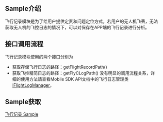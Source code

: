## Sample介绍
飞行记录模块是为了给用户提供定责和问题定位方式。若用户的无人机飞丢，无法获取无人机的飞控日志的情况下，可以对保存在APP端的飞行记录进行分析。


## 接口调用流程
飞行记录模块使用的两个接口分别为
* 获取存储飞行日志的路径：getFlightRecordPath()
* 获取飞控精简日志的路径：getFlyCLogPath()
没有明显的调用流程关系，详细的使用方法请查看Mobile SDK API文档中的飞行日志管理类 [IFlightLogManager](https://developer.dji.com/cn/api-reference-v5/android-api/Components/IFlightLogManager/IFlightLogManager.html)。 



## Sample获取

[飞行记录 Sample](https://github.com/dji-sdk/Mobile-SDK-Android-V5/blob/dev-sdk-main/SampleCode-V5/android-sdk-v5-sample/module-aircraft/src/main/java/dji/sampleV5/moduleaircraft/pages/FlightRecordFragment.kt)
